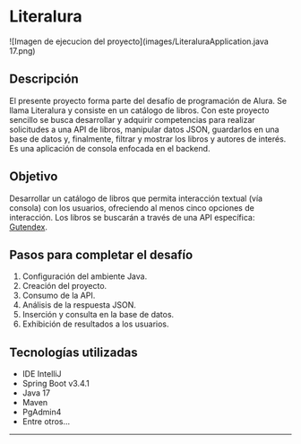 # Literalura

![Imagen de ejecucion del proyecto](images/LiteraluraApplication.java 17.png)

## Descripción

El presente proyecto forma parte del desafío de programación de Alura. Se llama Literalura y consiste en un catálogo de libros. Con este proyecto sencillo se busca desarrollar y adquirir competencias para realizar solicitudes a una API de libros, manipular datos JSON, guardarlos en una base de datos y, finalmente, filtrar y mostrar los libros y autores de interés. Es una aplicación de consola enfocada en el backend.

## Objetivo

Desarrollar un catálogo de libros que permita interacción textual (vía consola) con los usuarios, ofreciendo al menos cinco opciones de interacción. Los libros se buscarán a través de una API específica: [Gutendex](https://gutendex.com/).

## Pasos para completar el desafío

1. Configuración del ambiente Java.
2. Creación del proyecto.
3. Consumo de la API.
4. Análisis de la respuesta JSON.
5. Inserción y consulta en la base de datos.
6. Exhibición de resultados a los usuarios.

## Tecnologías utilizadas

- IDE IntelliJ
- Spring Boot v3.4.1
- Java 17
- Maven
- PgAdmin4
- Entre otros...

---

